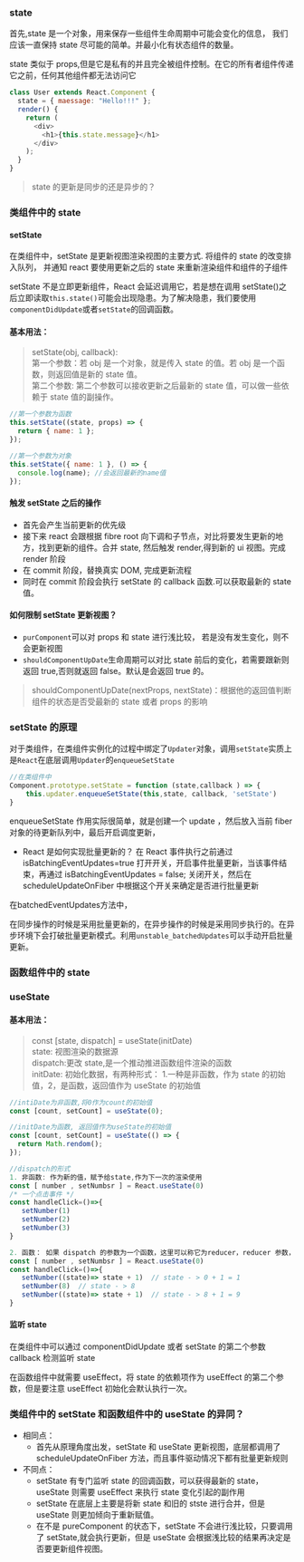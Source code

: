 ### state

首先,state 是一个对象，用来保存一些组件生命周期中可能会变化的信息， 我们应该一直保持 state 尽可能的简单。并最小化有状态组件的数量。

state 类似于 props,但是它是私有的并且完全被组件控制。在它的所有者组件传递它之前，任何其他组件都无法访问它

```js
class User extends React.Component {
  state = { maessage: "Hello!!!" };
  render() {
    return (
      <div>
        <h1>{this.state.message}</h1>
      </div>
    );
  }
}
```

> state 的更新是同步的还是异步的？

### 类组件中的 state

#### setState

在类组件中，setState 是更新视图渲染视图的主要方式.
将组件的 state 的改变排入队列， 并通知 react 要使用更新之后的 state 来重新渲染组件和组件的子组件

setState 不是立即更新组件，React 会延迟调用它，若是想在调用 setState()之后立即读取`this.state()`可能会出现隐患。为了解决隐患，我们要使用`componentDidUpdate`或者`setState`的回调函数。

#### 基本用法：

> setState(obj, callback):<br>
> 第一个参数：若 obj 是一个对象，就是传入 state 的值。若 obj 是一个函数，则返回值是新的 state 值。<br>
> 第二个参数: 第二个参数可以接收更新之后最新的 state 值，可以做一些依赖于 state 值的副操作。

```js
//第一个参数为函数
this.setState((state, props) => {
  return { name: 1 };
});

//第一个参数为对象
this.setState({ name: 1 }, () => {
  console.log(name); //会返回最新的name值
});
```

#### 触发 setState 之后的操作

- 首先会产生当前更新的优先级
- 接下来 react 会跟根据 fibre root 向下调和子节点，对比将要发生更新的地方，找到更新的组件。合并 state, 然后触发 render,得到新的 ui 视图。完成 render 阶段
- 在 commit 阶段，替换真实 DOM, 完成更新流程
- 同时在 commit 阶段会执行 setState 的 callback 函数.可以获取最新的 state 值。

#### 如何限制 setState 更新视图？

- `purComponent`可以对 props 和 state 进行浅比较， 若是没有发生变化，则不会更新视图<br>
- `shouldComponentUpDate`生命周期可以对比 state 前后的变化，若需要跟新则返回 true,否则就返回 false。默认是会返回 true 的。<br>

> shouldComponentUpDate(nextProps, nextState)：根据他的返回值判断组件的状态是否受最新的 state 或者 props 的影响

### setState 的原理

对于类组件，在类组件实例化的过程中绑定了`Updater`对象，调用`setState`实质上是`React`在底层调用`Updater`的`enqueueSetState`
```js
//在类组件中
Component.prototype.setState = function (state,callback ) => {
	this.updater.enqueueSetState(this,state, callback, 'setState')
}
```
enqueueSetState 作用实际很简单，就是创建一个 update ，然后放入当前 fiber 对象的待更新队列中，最后开启调度更新，


- React 是如何实现批量更新的？
在 React 事件执行之前通过 isBatchingEventUpdates=true 打开开关，开启事件批量更新，当该事件结束，再通过 isBatchingEventUpdates = false; 关闭开关，然后在 scheduleUpdateOnFiber 中根据这个开关来确定是否进行批量更新

在batchedEventUpdates方法中，

在同步操作的时候是采用批量更新的，在异步操作的时候是采用同步执行的。在异步环境下会打破批量更新模式。利用`unstable_batchedUpdates`可以手动开启批量更新。
### 函数组件中的 state

### useState

#### 基本用法：

> const [state, dispatch] = useState(initDate)<br>
> state: 视图渲染的数据源<br>
> dispatch:更改 state,是一个推动推进函数组件渲染的函数<br>
> initDate: 初始化数据，有两种形式： 1.一种是非函数，作为 state 的初始值，2，是函数，返回值作为 useState 的初始值

```js
//intiDate为非函数,将0作为count的初始值
const [count, setCount] = useState(0);

//initDate为函数, 返回值作为useState的初始值
const [count, setCount] = useState(() => {
  return Math.rendom();
});
```

```js
//dispatch的形式
1. 非函数: 作为新的值，赋予给state,作为下一次的渲染使用
const [ number , setNumbsr ] = React.useState(0)
/* 一个点击事件 */
const handleClick=()=>{
   setNumber(1)
   setNumber(2)
   setNumber(3)
}

2. 函数： 如果 dispatch 的参数为一个函数，这里可以称它为reducer，reducer 参数，是上一次返回最新的 state，返回值作为新的 state
const [ number , setNumbsr ] = React.useState(0)
const handleClick=()=>{
   setNumber((state)=> state + 1)  // state - > 0 + 1 = 1
   setNumber(8)  // state - > 8
   setNumber((state)=> state + 1)  // state - > 8 + 1 = 9
}
```

#### 监听 state

在类组件中可以通过 componentDidUpdate 或者 setState 的第二个参数 callback 检测监听 state

在函数组件中就需要 useEffect，将 state 的依赖项作为 useEffect 的第二个参数，但是要注意 useEffect 初始化会默认执行一次。

### 类组件中的 setState 和函数组件中的 useState 的异同？

- 相同点：
  - 首先从原理角度出发，setState 和 useState 更新视图，底层都调用了 scheduleUpdateOnFiber 方法，而且事件驱动情况下都有批量更新规则
- 不同点：
  - setState 有专门监听 state 的回调函数，可以获得最新的 state，useState 则需要 useEffect 来执行 state 变化引起的副作用
  - setState 在底层上主要是将新 state 和旧的 stste 进行合并，但是 useState 则更加倾向于重新赋值。
  - 在不是 pureComponent 的状态下，setState 不会进行浅比较，只要调用了 setState,就会执行更新，但是 useState 会根据浅比较的结果再决定是否要更新组件视图。
